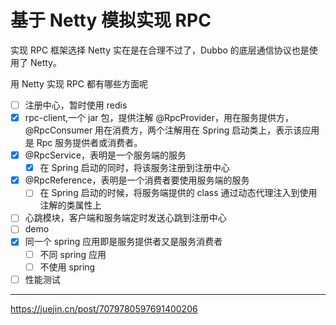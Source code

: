 # 基于 Netty 模拟实现 RPC

实现 RPC 框架选择 Netty 实在是在合理不过了，Dubbo 的底层通信协议也是使用了 Netty。

用 Netty 实现 RPC 都有哪些方面呢

- [ ] 注册中心，暂时使用 redis
- [x] rpc-client,一个 jar 包，提供注解 @RpcProvider，用在服务提供方，@RpcConsumer 用在消费方，两个注解用在 Spring
  启动类上，表示该应用是
  Rpc 服务提供者或消费者。
- [x]  @RpcService，表明是一个服务端的服务
    - [x]  在 Spring 启动的同时，将该服务注册到注册中心
- [x] @RpcReference，表明是一个消费者要使用服务端的服务
    - [ ] 在 Spring 启动的时候，将服务端提供的 class 通过动态代理注入到使用注解的类属性上
- [ ] 心跳模块，客户端和服务端定时发送心跳到注册中心
- [ ]  demo
- [x] 同一个 spring 应用即是服务提供者又是服务消费者
    - [ ] 不同 spring 应用
    - [ ] 不使用 spring
- [ ] 性能测试

---
https://juejin.cn/post/7079780597691400206

